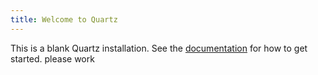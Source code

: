 ```yaml
---
title: Welcome to Quartz
---
```


This is a blank Quartz installation.
See the [documentation](https://quartz.jzhao.xyz) for how to get started. please work
